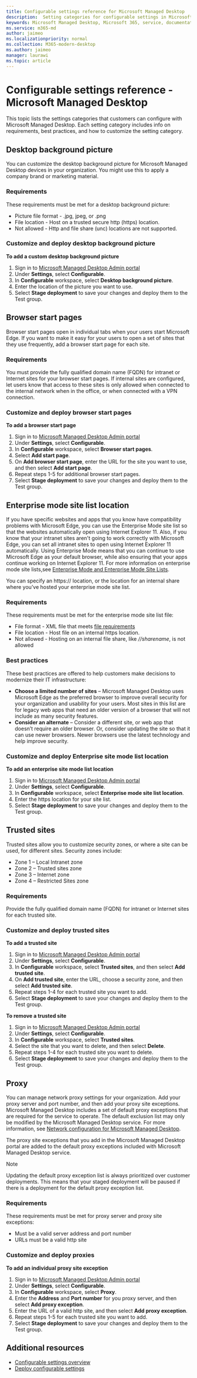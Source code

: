 ```yaml
---
title: Configurable settings reference for Microsoft Managed Desktop
description:  Setting categories for configurable settings in Microsoft Managed Desktop
keywords: Microsoft Managed Desktop, Microsoft 365, service, documentation
ms.service: m365-md
author: jaimeo
ms.localizationpriority: normal
ms.collection: M365-modern-desktop
ms.author: jaimeo
manager: laurawi
ms.topic: article
---
```


# Configurable settings reference - Microsoft Managed Desktop

This topic lists the settings categories that customers can configure with Microsoft Managed Desktop. Each setting category includes info on requirements, best practices, and how to customize the setting category. 

## Desktop background picture
You can customize the desktop background picture for Microsoft Managed Desktop devices in your organization. You might use this to apply a company brand or marketing material. 

### Requirements

These requirements must be met for a desktop background picture:
- Picture file format - .jpg, jpeg, or .png
- File location - Host on a trusted secure http (https) location. 
- Not allowed - Http and file share (unc) locations are not supported. 

### Customize and deploy desktop background picture

**To add a custom desktop background picture**
1. Sign in to [Microsoft Managed Desktop Admin portal](https://aka.ms/mwaasportal)
2. Under **Settings**, select **Configurable**.
3. In **Configurable** workspace, select **Desktop background picture**. 
4. Enter the location of the picture you want to use. 
5. Select **Stage deployment** to save your changes and deploy them to the Test group. 

## Browser start pages
Browser start pages open in individual tabs when your users start Microsoft Edge. If you want to make it easy for your users to open a set of sites that they use frequently, add a browser start page for each site. 

### Requirements

You must provide the fully qualified domain name (FQDN) for intranet or Internet sites for your browser start pages. If internal sites are configured, let users know that access to these sites is only allowed when connected to the internal network when in the office, or when connected with a VPN connection. 

### Customize and deploy browser start pages

**To add a browser start page**
1. Sign in to [Microsoft Managed Desktop Admin portal](https://aka.ms/mwaasportal)
2. Under **Settings**, select **Configurable**.
3. In **Configurable** workspace, select **Browser start pages**. 
4. Select **Add start page**.
5. On **Add browser start page**, enter the URL for the site you want to use, and then select **Add start page**. 
6. Repeat steps 1-5 for additional browser start pages. 
7. Select **Stage deployment** to save your changes and deploy them to the Test group.

## Enterprise mode site list location

If you have specific websites and apps that you know have compatibility problems with Microsoft Edge, you can use the Enterprise Mode site list so that the websites automatically open using Internet Explorer 11. Also, if you know that your intranet sites aren't going to work correctly with Microsoft Edge, you can set all intranet sites to open using Internet Explorer 11 automatically. Using Enterprise Mode means that you can continue to use Microsoft Edge as your default browser, while also ensuring that your apps continue working on Internet Explorer 11. For more information on enterprise mode site lists,see [Enterprise Mode and Enterprise Mode Site Lists](https://docs.microsoft.com/internet-explorer/ie11-deploy-guide/what-is-enterprise-mode). 

You can specify an https:// location, or the location for an internal share where you’ve hosted your enterprise mode site list. 

### Requirements

These requirements must be met for the enterprise mode site list file:
- File format - XML file that meets [file requirements](https://docs.microsoft.com/internet-explorer/ie11-deploy-guide/what-is-enterprise-mode#site-list-xml-file)
- File location - Host file on an internal https location. 
- Not allowed - Hosting on an internal file share, like *//sharename*, is not allowed

### Best practices

These best practices are offered to help customers make decisions to modernize their IT infrastructure:
- **Choose a limited number of sites** – Microsoft Managed Desktop uses Microsoft Edge as the preferred browser to improve overall security for your organization and usability for your users. Most sites in this list are for legacy web apps that need an older version of a browser that will not include as many security features. 
- **Consider an alternate** – Consider a different site, or web app that doesn’t require an older browser. Or, consider updating the site so that it can use newer browsers. Newer browsers use the latest technology and help improve security.

### Customize and deploy Enterprise site mode list location

**To add an enterprise site mode list location**

1.	Sign in to [Microsoft Managed Desktop Admin portal](https://aka.ms/mwaasportal)
2.	Under **Settings**, select **Configurable**.
3.	In **Configurable** workspace, select **Enterprise mode site list location**. 
4.	Enter the https location for your site list. 
5.	Select **Stage deployment** to save your changes and deploy them to the Test group.

## Trusted sites

Trusted sites allow you to customize security zones, or where a site can be used, for different sites. Security zones include: 
- Zone 1 – Local Intranet zone
- Zone 2 – Trusted sites zone
- Zone 3 – Internet zone
- Zone 4 – Restricted Sites zone

### Requirements

Provide the fully qualified domain name (FQDN) for intranet or Internet sites for each trusted site. 

### Customize and deploy trusted sites

**To add a trusted site**

1. Sign in to [Microsoft Managed Desktop Admin portal](https://aka.ms/mwaasportal)
2. Under **Settings**, select **Configurable**.
3. In **Configurable** workspace, select **Trusted sites**, and then select **Add trusted site**. 
4. On **Add trusted site**, enter the URL, choose a security zone, and then select **Add trusted site**. 
5. Repeat steps 1-4 for each trusted site you want to add. 
6. Select **Stage deployment** to save your changes and deploy them to the Test group.

**To remove a trusted site**

1. Sign in to [Microsoft Managed Desktop Admin portal](https://aka.ms/mwaasportal)
2. Under **Settings**, select **Configurable**.
3. In **Configurable** workspace, select **Trusted sites**. 
4. Select the site that you want to delete, and then select **Delete**. 
5. Repeat steps 1-4 for each trusted site you want to delete. 
6. Select **Stage deployment** to save your changes and deploy them to the Test group.

## Proxy
You can manage network proxy settings for your organization. Add your proxy server and port number, and then add your proxy site exceptions. Microsoft Managed Desktop includes a set of default proxy exceptions that are required for the service to operate. The default exclusion list may only be modified by the Microsoft Managed Desktop service.  For more information, see [Network configuration for Microsoft Managed Desktop](../get-ready/network.md). 

The proxy site exceptions that you add in the Microsoft Managed Desktop portal are added to the default proxy exceptions included with Microsoft Managed Desktop service. 

> [!NOTE]
> Updating the default proxy exception list is always prioritized over customer deployments. This means that your staged deployment will be paused if there is a deployment for the default proxy exception list.  

### Requirements

These requirements must be met for proxy server and proxy site exceptions:
- Must be a valid server address and port number
- URLs must be a valid http site 

### Customize and deploy proxies

**To add an individual proxy site exception**

1. Sign in to [Microsoft Managed Desktop Admin portal](https://aka.ms/mwaasportal)
2. Under **Settings**, select **Configurable**.
3. In **Configurable** workspace, select **Proxy**. 
4. Enter the **Address** and **Port number** for you proxy server, and then select **Add proxy exception**. 
5. Enter the URL of a valid http site, and then select **Add proxy exception**. 
6. Repeat steps 1-5 for each trusted site you want to add. 
7. Select **Stage deployment** to save your changes and deploy them to the Test group.

## Additional resources
- [Configurable settings overview](config-setting-overview.md) 
- [Deploy configurable settings](config-setting-deploy.md)
